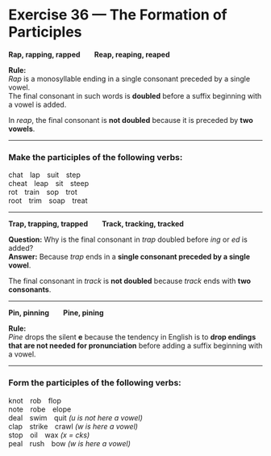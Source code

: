 # Exercise 36 — The Formation of Participles

**Rap, rapping, rapped**  **Reap, reaping, reaped**

**Rule:**  
*Rap* is a monosyllable ending in a single consonant preceded by a single vowel.  
The final consonant in such words is **doubled** before a suffix beginning with a vowel is added.  

In *reap*, the final consonant is **not doubled** because it is preceded by **two vowels**.

---

### Make the participles of the following verbs:

chat lap suit step  
cheat leap sit steep  
rot train sop trot  
root trim soap treat  

---

**Trap, trapping, trapped**  **Track, tracking, tracked**

**Question:** Why is the final consonant in *trap* doubled before *ing* or *ed* is added?  
**Answer:** Because *trap* ends in a **single consonant preceded by a single vowel**.  

The final consonant in *track* is **not doubled** because *track* ends with **two consonants**.

---

**Pin, pinning**  **Pine, pining**

**Rule:**  
*Pine* drops the silent **e** because the tendency in English is to **drop endings that are not needed for pronunciation** before adding a suffix beginning with a vowel.

---

### Form the participles of the following verbs:

knot rob flop  
note robe elope  
deal swim quit *(u is not here a vowel)*  
clap strike crawl *(w is here a vowel)*  
stop oil wax *(x = cks)*  
peal rush bow *(w is here a vowel)*
